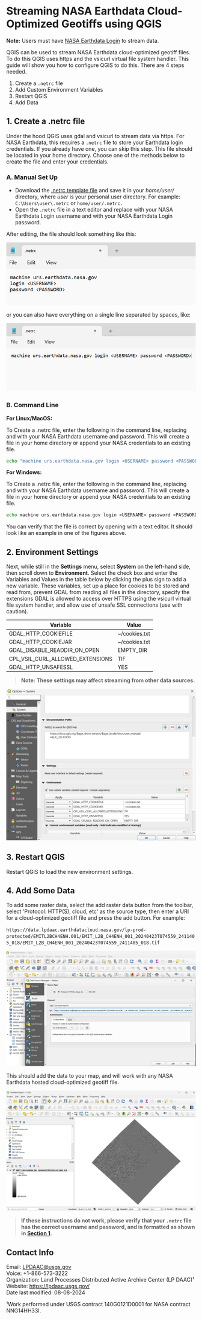 # Streaming NASA Earthdata Cloud-Optimized Geotiffs using QGIS

**Note:** Users must have [NASA Earthdata Login](https://urs.earthdata.nasa.gov/home) to stream data.

QGIS can be used to stream NASA Earthdata cloud-optimized geotiff files. To do this QGIS uses https and the vsicurl virtual file system handler. This guide will show you how to configure QGIS to do this. There are 4 steps needed.

1. Create a `.netrc` file
2. Add Custom Environment Variables
3. Restart QGIS
4. Add Data

## 1. Create a .netrc file

Under the hood QGIS uses gdal and vsicurl to stream data via https. For NASA Earthdata, this requires a `.netrc` file to store your Earthdata login credentials. If you already have one, you can skip this step. This file should be located in your home directory. Choose one of the methods below to create the file and enter your credentials.

### A. Manual Set Up

- Download the [.netrc template file](https://github.com/nasa/LPDAAC-Data-Resources/tree/main/data/.netrc) and save it in your *home/user/* directory, where *user* is your personal user directory. For example: `C:\Users\user\.netrc` or `home/user/.netrc.`  
- Open the `.netrc` file in a text editor and replace <USERNAME> with your NASA Earthdata Login username and <PASSWORD> with your NASA Earthdata Login password.

After editing, the file should look something like this:

![Example .netrc 1](../img/example_netrc1.png)

or you can also have everything on a single line separated by spaces, like:

![example .netrc 2](../img/example_netrc2.png)

### B. Command Line  

**For Linux/MacOS:**

To Create a .netrc file, enter the following in the command line, replacing <USERNAME> and <PASSWORD> with your NASA Earthdata username and password. This will create a file in your home directory or append your NASA credentials to an existing file.

```bash
echo "machine urs.earthdata.nasa.gov login <USERNAME> password <PASSWORD>" >>~/.netrc
```

**For Windows:**

To Create a .netrc file, enter the following in the command line, replacing <USERNAME> and <PASSWORD> with your NASA Earthdata username and password. This will create a file in your home directory or append your NASA credentials to an existing file.

```cmd
echo machine urs.earthdata.nasa.gov login <USERNAME> password <PASSWORD> >> %userprofile%\.netrc
```

You can verify that the file is correct by opening with a text editor. It should look like an example in one of the figures above.

## 2. Environment Settings

Next, while still in the **Settings** menu, select **System** on the left-hand side, then scroll down to **Environment**. Select the check box and enter the Variables and Values in the table below by clicking the plus sign to add a new variable. These variables, set up a place for cookies to be stored and read from, prevent GDAL from reading all files in the directory, specify the extensions GDAL is allowed to access over HTTPS using the vsicurl virtual file system handler, and allow use of unsafe SSL connections (use with caution).

|Variable|Value|
| ----------- | ----------- |
|GDAL_HTTP_COOKIEFILE|~/cookies.txt|
|GDAL_HTTP_COOKIEJAR|~/cookies.txt|
|GDAL_DISABLE_READDIR_ON_OPEN|EMPTY_DIR|
|CPL_VSIL_CURL_ALLOWED_EXTENSIONS|TIF|
|GDAL_HTTP_UNSAFESSL|YES|

> **Note: These settings may affect streaming from other data sources.**

![Environment Settings](../img/environment_settings.png)

## 3. Restart QGIS

Restart QGIS to load the new environment settings.

## 4. Add Some Data

To add some raster data, select the add raster data button from the toolbar, select 'Protocol: HTTP(S), cloud, etc' as the source type, then enter a URI for a cloud-optimized geotiff file and press the add button. For example:

`https://data.lpdaac.earthdatacloud.nasa.gov/lp-prod-protected/EMITL2BCH4ENH.001/EMIT_L2B_CH4ENH_001_20240423T074559_2411405_018/EMIT_L2B_CH4ENH_001_20240423T074559_2411405_018.tif`

![Add raster data](../img/add_data.png)

This should add the data to your map, and will work with any NASA Earthdata hosted cloud-optimized geotiff file.

![Added Scene](../img/example_scene.png)

>**If these instructions do not work, please verify that your `.netrc` file has the correct username and password, and is formatted as shown in [Section 1](#1-create-a-netrc-file).**

## Contact Info  

Email: <LPDAAC@usgs.gov>  
Voice: +1-866-573-3222  
Organization: Land Processes Distributed Active Archive Center (LP DAAC)¹  
Website: <https://lpdaac.usgs.gov/>  
Date last modified: 08-08-2024  

¹Work performed under USGS contract 140G0121D0001 for NASA contract NNG14HH33I.  
